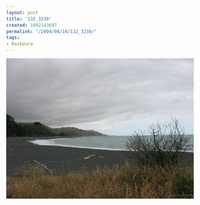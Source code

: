 ```yaml
---
layout: post
title: '132_3238'
created: 1092143697
permalink: "/2004/08/10/132_3238/"
tags:
- Kaikoura
---
```


<img src="/image/images/132_3238-1143.jpg"/>

